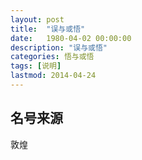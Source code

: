 ```yaml
---
layout: post
title:  "误与或悟"
date:   1980-04-02 00:00:00
description: "误与或悟"
categories: 悟与或悟
tags: [说明]
lastmod: 2014-04-24
---
```




## 名号来源  ##



敦煌

